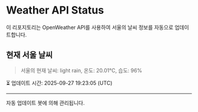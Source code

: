 
# Weather API Status

이 리포지토리는 OpenWeather API를 사용하여 서울의 날씨 정보를 자동으로 업데이트합니다.

## 현재 서울 날씨
> 서울의 현재 날씨: light rain, 온도: 20.01°C, 습도: 96%

⏳ 업데이트 시간: 2025-09-27 19:23:05 (UTC)

---
자동 업데이트 봇에 의해 관리됩니다.
